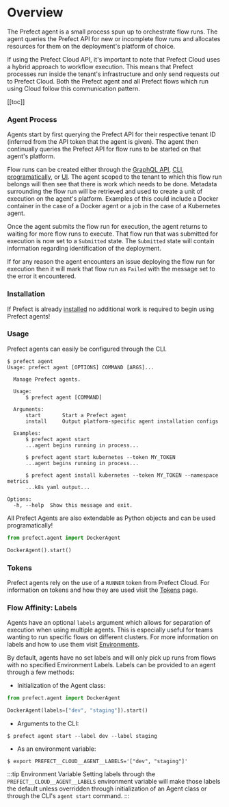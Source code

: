 # Overview

The Prefect agent is a small process spun up to orchestrate flow runs. The agent queries the Prefect API for new or incomplete flow runs and allocates resources for them on the deployment's platform of choice.

If using the Prefect Cloud API, it's important to note that Prefect Cloud uses a hybrid approach to workflow execution. This means that Prefect processes run inside the tenant's infrastructure and only send requests _out_ to Prefect Cloud. Both the Prefect agent and all Prefect flows which run using Cloud follow this communication pattern.

[[toc]]

### Agent Process

Agents start by first querying the Prefect API for their respective tenant ID (inferred from the API token that the agent is given). The agent then continually queries the Prefect API for flow runs to be started on that agent's platform.

Flow runs can be created either through the [GraphQL API](../concepts/graphql.html), [CLI](../concepts/cli.html), [programatically](../concepts/flow_runs.html#creating-a-flow-run), or [UI](../concepts/ui.html). The agent scoped to the tenant to which this flow run belongs will then see that there is work which needs to be done. Metadata surrounding the flow run will be retrieved and used to create a unit of execution on the agent's platform. Examples of this could include a Docker container in the case of a Docker agent or a job in the case of a Kubernetes agent.

Once the agent submits the flow run for execution, the agent returns to waiting for more flow runs to execute. That flow run that was submitted for execution is now set to a `Submitted` state. The `Submitted` state will contain information regarding identification of the deployment.

If for any reason the agent encounters an issue deploying the flow run for execution then it will mark that flow run as `Failed` with the message set to the error it encountered.

### Installation

If Prefect is already [installed](../../core/getting_started/installation.html) no additional work is required to begin using Prefect agents!

### Usage

Prefect agents can easily be configured through the CLI.

```
$ prefect agent
Usage: prefect agent [OPTIONS] COMMAND [ARGS]...

  Manage Prefect agents.

  Usage:
      $ prefect agent [COMMAND]

  Arguments:
      start       Start a Prefect agent
      install     Output platform-specific agent installation configs

  Examples:
      $ prefect agent start
      ...agent begins running in process...

      $ prefect agent start kubernetes --token MY_TOKEN
      ...agent begins running in process...

      $ prefect agent install kubernetes --token MY_TOKEN --namespace metrics
      ...k8s yaml output...

Options:
  -h, --help  Show this message and exit.
```

All Prefect Agents are also extendable as Python objects and can be used programatically!

```python
from prefect.agent import DockerAgent

DockerAgent().start()
```

### Tokens <Badge text="Cloud"/>

Prefect agents rely on the use of a `RUNNER` token from Prefect Cloud. For information on tokens and how they are used visit the [Tokens](../concepts/tokens.html) page.

### Flow Affinity: Labels

Agents have an optional `labels` argument which allows for separation of execution when using multiple agents. This is especially useful for teams wanting to run specific flows on different clusters. For more information on labels and how to use them visit [Environments](../execution/overview.html#labels).

By default, agents have no set labels and will only pick up runs from flows with no specified Environment Labels. Labels can be provided to an agent through a few methods:

- Initialization of the Agent class:

```python
from prefect.agent import DockerAgent

DockerAgent(labels=["dev", "staging"]).start()
```

- Arguments to the CLI:

```
$ prefect agent start --label dev --label staging
```

- As an environment variable:

```
$ export PREFECT__CLOUD__AGENT__LABELS='["dev", "staging"]'
```

:::tip Environment Variable
Setting labels through the `PREFECT__CLOUD__AGENT__LABELS` environment variable will make those labels the default unless overridden through initialization of an Agent class or through the CLI's `agent start` command.
:::
